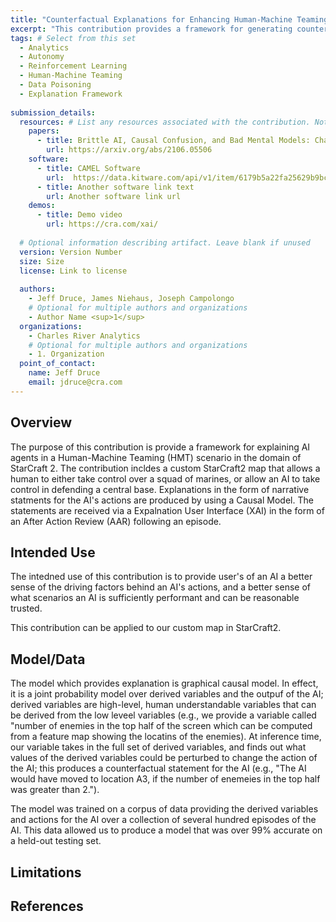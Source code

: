 ```yaml
---
title: "Counterfactual Explanations for Enhancing Human-Machine Teaming"
excerpt: "This contribution provides a framework for generating counterfactual explanations for AI agents in the domain of StarCraft2."
tags: # Select from this set
  - Analytics
  - Autonomy
  - Reinforcement Learning
  - Human-Machine Teaming
  - Data Poisoning
  - Explanation Framework
   
submission_details:
  resources: # List any resources associated with the contribution. Not all sections are required
    papers:
      - title: Brittle AI, Causal Confusion, and Bad Mental Models: Challenges and Successes in the XAI Program
        url: https://arxiv.org/abs/2106.05506
    software:
      - title: CAMEL Software
        url:  https://data.kitware.com/api/v1/item/6179b5a22fa25629b9bc8daf/download
      - title: Another software link text
        url: Another software link url
    demos:
      - title: Demo video
        url: https://cra.com/xai/
   
  # Optional information describing artifact. Leave blank if unused
  version: Version Number
  size: Size
  license: Link to license
   
  authors:
    - Jeff Druce, James Niehaus, Joseph Campolongo
    # Optional for multiple authors and organizations
    - Author Name <sup>1</sup>
  organizations:
    - Charles River Analytics
    # Optional for multiple authors and organizations
    - 1. Organization
  point_of_contact:
    name: Jeff Druce
    email: jdruce@cra.com 
---
```

   
## Overview
[comment]: <> (What is the main purpose of the contribution?)
   The purpose of this contribution is provide a framework for explaining AI agents in a Human-Machine Teaming (HMT) scenario in the domain of StarCraft 2. The contribution incldes a custom StarCraft2 map that allows a human to either take control over a squad of marines, or allow an AI to take control in defending a central base. Explanations in the form of narrative statments for the AI's actions are produced by using a Causal Model. The statements are received via a Expalnation User Interface (XAI) in the form of an After Action Review (AAR) following an episode.
## Intended Use
[comment]: <> (What is the intended use case for this contribution?)
The intedned use of this contribution is to provide user's of an AI a better sense of the driving factors behind an AI's actions, and a better sense of what scenarios an AI is sufficiently performant and can be reasonable trusted. 

[comment]: <> (What domains/applications has this contribution been applied to?)
   This contribution can be applied to our custom map in StarCraft2. 
   
## Model/Data
[comment]: <> (If a model is involved, what are its inputs and outputs?)
The model which provides explanation is graphical causal model. In effect, it is a joint probability model over derived variables and the outpuf of the AI; derived variables are high-level, human understandable variables that can be derived from the low leveel variables (e.g., we provide a variable called "number of enemies in the top half of the screen which can be computed from a feature map showing the locatins of the enemies). At inference time, our variable takes in the full set of derived variables, and finds out what values of the derived variables could be perturbed to change the action of the AI; this produces a counterfactual statement for the AI (e.g., "The AI would have moved to location A3, if the number of enemeies in the top half was greater than 2."). 

[comment]: <> (If the model was learned/trained, what data was used for training/testing?)
   The model was trained on a corpus of data providing the derived variables and actions for the AI over a collection of several hundred episodes of the AI. This data allowed us to produce a model that was over 99% accurate on a held-out testing set. 
   
## Limitations
[comment]: <> (Are there any additional limitations/ethical considerations for use of this contribution?)
   
[comment]: <> (Are there known failure modes?)
   
## References
[comment]: <> (Any additional information, e.g. papers \(cited with bibtex\) related to this contribution.)
